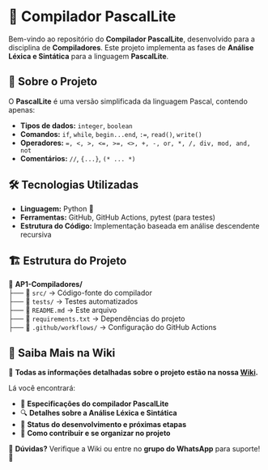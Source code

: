 # 🚀 Compilador PascalLite

Bem-vindo ao repositório do **Compilador PascalLite**, desenvolvido para a disciplina de **Compiladores**. Este projeto implementa as fases de **Análise Léxica e Sintática** para a linguagem **PascalLite**.

## 📌 Sobre o Projeto

O **PascalLite** é uma versão simplificada da linguagem Pascal, contendo apenas:

- **Tipos de dados:** `integer`, `boolean`
- **Comandos:** `if`, `while`, `begin...end`, `:=`, `read()`, `write()`
- **Operadores:** `=, <, >, <=, >=, <>, +, -, or, *, /, div, mod, and, not`
- **Comentários:** `//`, `{...}`, `(* ... *)`

## 🛠️ Tecnologias Utilizadas

- **Linguagem:** Python 🐍
- **Ferramentas:** GitHub, GitHub Actions, pytest (para testes)
- **Estrutura do Código:** Implementação baseada em análise descendente recursiva

## 🏗️ Estrutura do Projeto

📁 **AP1-Compiladores/**  
├── 📂 `src/` → Código-fonte do compilador  
├── 📂 `tests/` → Testes automatizados  
├── 📄 `README.md` → Este arquivo  
├── 📄 `requirements.txt` → Dependências do projeto  
├── 📂 `.github/workflows/` → Configuração do GitHub Actions

## 📖 Saiba Mais na Wiki

📌 **Todas as informações detalhadas sobre o projeto estão na nossa [Wiki](https://github.com/millagmgomes/AP1-Compiladores/wiki).**

Lá você encontrará:

- 📜 **Especificações do compilador PascalLite**
- 🔍 **Detalhes sobre a Análise Léxica e Sintática**
- 🚦 **Status do desenvolvimento e próximas etapas**
- 🤝 **Como contribuir e se organizar no projeto**

📢 **Dúvidas?** Verifique a Wiki ou entre no **grupo do WhatsApp** para suporte! 🚀
